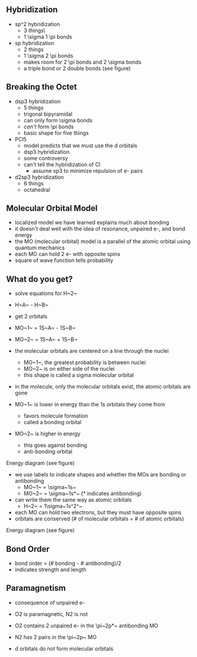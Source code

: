## Hybridization
- sp^2 hybridization
    - 3 things\
    - 1 \sigma 1 \pi bonds
- sp hybridization
    - 2 things
    - 1 \sigma 2 \pi bonds
    - makes room for 2 \pi bonds and 2 \sigma bonds
    - a triple bond or 2 double bonds
(see figure)

## Breaking the Octet
- dsp3 hybridization
    - 5 things
    - trigonal bipyramidal
    - can only form \sigma bonds
    - *can't* form \pi bonds
    - basic shape for five things
- PCl5
    - model predicts that we must use the d orbitals
    - dsp3 hybridization
    - some controversy
    - can't tell the hybridization of Cl
        - assume sp3 to minimize repulsion of e- pairs
- d2sp3 hybridization
    - 6 things
    - octahedral

## Molecular Orbital Model
- localized model we have learned explains much about bonding
- it doesn't deal well with the idea of resonance, unpaired e-, and bond energy
- the MO (molecular orbital) model is a parallel of the atomic orbital using quantum mechanics
- each MO can hold 2 e- with opposite spins
- square of wave function tells probability

## What do you get?
- solve equations for H~2~
- H~A~ - H~B~
- get 2 orbitals
- MO~1~ = 1S~A~ - 1S~B~
- MO~2~ = 1S~A~ + 1S~B~

- the molecular orbitals are centered on a line through the nuclei
    - MO~1~, the greatest probability is between nuclei
    - MO~2~ is on either side of the nuclei
    - this shape is called a sigma molecular orbital
- in the molecule, only the molecular orbitals exist, the atomic orbitals are gone
- MO~1~ is lower in energy than the 1s orbitals they come from
    - favors molecule formation
    - called a bonding orbital
- MO~2~ is higher in energy
    - this goes against bonding
    - anti-bonding orbital

Energy diagram (see figure)

- we use labels to indicate shapes and whether the MOs are bonding or antibonding
    - MO~1~ = \sigma~1s~
    - MO~2~ = \sigma~1s\*~ (\* indicates antibonding)
- can write them the same way as atomic orbitals
    - H~2~ = 1\sigma~1s^2^~
- each MO can hold two electrons, but they must have opposite spins
- orbitals are conserved (# of molecular orbitals = # of atomic orbitals)

Energy diagram (see figure)

## Bond Order
- bond order = (# bonding - # antibonding)/2
- indicates strength and length

## Paramagnetism
- consequence of unpaired e-
- O2 is paramagnetic, N2 is not
- O2 contains 2 unpaired e- in the \pi~2p\*~ antibonding MO
- N2 has 2 pairs in the \pi~2p~ MO

- d orbitals do not form molecular orbitals
